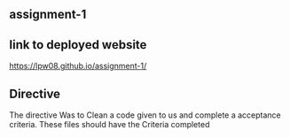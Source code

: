## assignment-1

## link to deployed website

https://lpw08.github.io/assignment-1/

## Directive

The directive Was to Clean a code given to us and complete a acceptance criteria.
These files should have the Criteria completed
